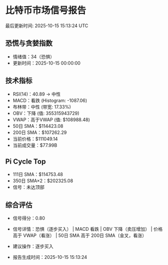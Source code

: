 # 比特币市场信号报告

最后更新时间: 2025-10-15 15:13:24 UTC

## 恐慌与贪婪指数
- 情绪值：34（恐惧）
- 更新时间：2025-10-15 00:00:00

## 技术指标
- RSI(14)：40.89 → 中性
- MACD：看跌 (Histogram: -1087.06)
- 布林带：中性 (带宽: 17.33%)
- OBV：下降 (值: 355315943729)
- VWAP：高于VWAP (值: $108988.48)
- 50日 SMA：$114423.08
- 200日 SMA：$107262.29
- 当前价格：$111049.14
- 当前成交量：$77.99B

## Pi Cycle Top
- 111日 SMA：$114753.48
- 350日 SMA×2：$202325.08
- 信号：未达顶部

## 综合评估
- 信号得分：0.80
- 信号详情：恐惧（逐步买入） | MACD 看跌 | OBV 下降（卖压增加） | 价格高于 VWAP（看涨） | 50日 SMA 高于 200日 SMA（金叉，看涨）
- 建议操作：逐步买入

- 报告生成时间：2025-10-15 15:13:24